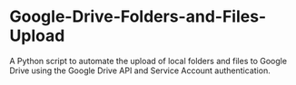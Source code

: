 # Google-Drive-Folders-and-Files-Upload
A Python script to automate the upload of local folders and files to Google Drive using the Google Drive API and Service Account authentication.
